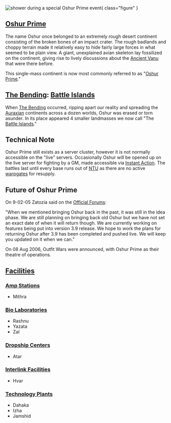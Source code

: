 ![ shower during a special Oshur Prime
[event](../etc/Events.md)](../images/Meteor.jpg){
class="figure" }

## [Oshur Prime](Oshur_Prime.md)

The name Oshur once belonged to an extremely rough desert continent consisting
of the broken bones of an impact crater. The rough badlands and choppy terrain
made it relatively easy to hide fairly large forces in what seemed to be plain
view. A giant, unexplained avian skeleton lay fossilized on the continent,
giving rise to lively discussions about the
[Ancient Vanu](../terminology/Ancients.md) that were there before.

This single-mass continent is now most commonly referred to as
"[Oshur Prime](Oshur_Prime.md)."

## [The Bending](../etc/The_Bending.md): [Battle Islands](Battle_Islands.md)

When [The Bending](../etc/The_Bending.md) occurred, ripping apart our reality
and spreading the [Auraxian](Auraxis.md) continents across a dozen worlds, Oshur
was erased or torn asunder. In its place appeared 4 smaller landmasses we now
call "The [Battle Islands](Battle_Islands.md)."

## Technical Note

Oshur Prime still exists as a server cluster, however it is not normally
accessible on the "live" servers. Occasionally Oshur will be opened up on the
live server for fighting by a GM, made accessible via
[Instant Action](../terminology/Instant_Action.md). The battles last until every
base runs out of [NTU](../items/NTU.md) as there are no active
[warpgates](Warpgate.md) for resupply.

## Future of Oshur Prime

On 9-02-05 Zatozia said on the
[Official Forums](http://psforums.station.sony.com/ps/board/message?board.id=psdiscussion&message.id=691905#M691905):

"When we mentioned bringing Oshur back in the past, it was still in the idea
phase. We are still planning on bringing back old Oshur but we have not set an
exact date of when it will return though. We are currently working on features
being put into version 3.9 release. We hope to work the plans for returning
Oshur after 3.9 has been completed and pushed live. We will keep you updated on
it when we can."

On 08 Aug 2006, Outfit Wars were announced, with Oshur Prime as their theatre of
operations.

## [Facilities](Facilities.md)

### [Amp Stations](Amp_Station.md)

- Mithra

### [Bio Laboratories](Bio_Laboratory.md)

- Rashnu
- Yazata
- Zal

### [Dropship Centers](Dropship_Center.md)

- Atar

### [Interlink Facilities](Interlink.md)

- Hvar

### [Technology Plants](Technology_Plant.md)

- Dahaka
- Izha
- Jamshid
